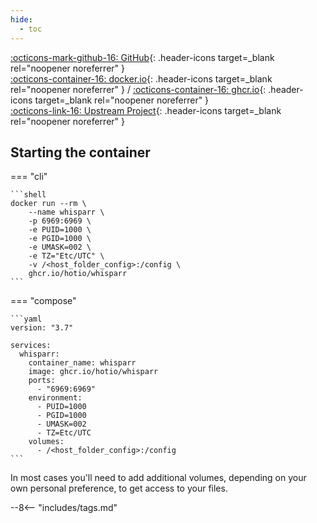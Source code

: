 ```yaml
---
hide:
  - toc
---
```


[:octicons-mark-github-16: GitHub](https://github.com/hotio/whisparr){: .header-icons target=_blank rel="noopener noreferrer" }  
[:octicons-container-16: docker.io](https://hub.docker.com/r/hotio/whisparr){: .header-icons target=_blank rel="noopener noreferrer" }
 / [:octicons-container-16: ghcr.io](https://github.com/orgs/hotio/packages/container/package/whisparr){: .header-icons target=_blank rel="noopener noreferrer" }  
[:octicons-link-16: Upstream Project](https://github.com/whisparr/whisparr){: .header-icons target=_blank rel="noopener noreferrer" }  

## Starting the container

=== "cli"

    ```shell
    docker run --rm \
        --name whisparr \
        -p 6969:6969 \
        -e PUID=1000 \
        -e PGID=1000 \
        -e UMASK=002 \
        -e TZ="Etc/UTC" \
        -v /<host_folder_config>:/config \
        ghcr.io/hotio/whisparr
    ```

=== "compose"

    ```yaml
    version: "3.7"

    services:
      whisparr:
        container_name: whisparr
        image: ghcr.io/hotio/whisparr
        ports:
          - "6969:6969"
        environment:
          - PUID=1000
          - PGID=1000
          - UMASK=002
          - TZ=Etc/UTC
        volumes:
          - /<host_folder_config>:/config
    ```

In most cases you'll need to add additional volumes, depending on your own personal preference, to get access to your files.

--8<-- "includes/tags.md"
